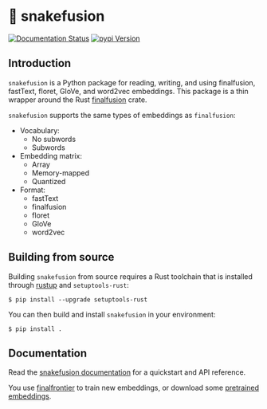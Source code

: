 # 🐍 snakefusion

[![Documentation Status](https://readthedocs.org/projects/snakefusion/badge/?version=latest)](https://snakefusion.readthedocs.io/en/latest/?badge=latest)
[![pypi Version](https://img.shields.io/pypi/v/snakefusion.svg?style=flat-square&logo=pypi&logoColor=white)](https://pypi.org/project/snakefusion/)

## Introduction

`snakefusion` is a Python package for reading, writing, and using finalfusion,
fastText, floret, GloVe, and word2vec embeddings.  This package is a thin
wrapper around the Rust [finalfusion](https://docs.rs/finalfusion/) crate.

`snakefusion` supports the same types of embeddings as `finalfusion`:

* Vocabulary:
  * No subwords
  * Subwords
* Embedding matrix:
  * Array
  * Memory-mapped
  * Quantized
* Format:
  * fastText
  * finalfusion
  * floret
  * GloVe
  * word2vec

## Building from source

Building `snakefusion` from source requires a Rust toolchain that is installed
through [rustup](https://rustup.rs) and `setuptools-rust`:

~~~shell
$ pip install --upgrade setuptools-rust
~~~

You can then build and install `snakefusion` in your environment:

~~~shell
$ pip install .
~~~

## Documentation

Read the [snakefusion documentation](https://snakefusion.readthedocs.io/) for a
quickstart and API reference.

You use [finalfrontier](https://finalfusion.github.io/finalfrontier) to train
new embeddings, or download some [pretrained
embeddings](https://finalfusion.github.io/pretrained).
